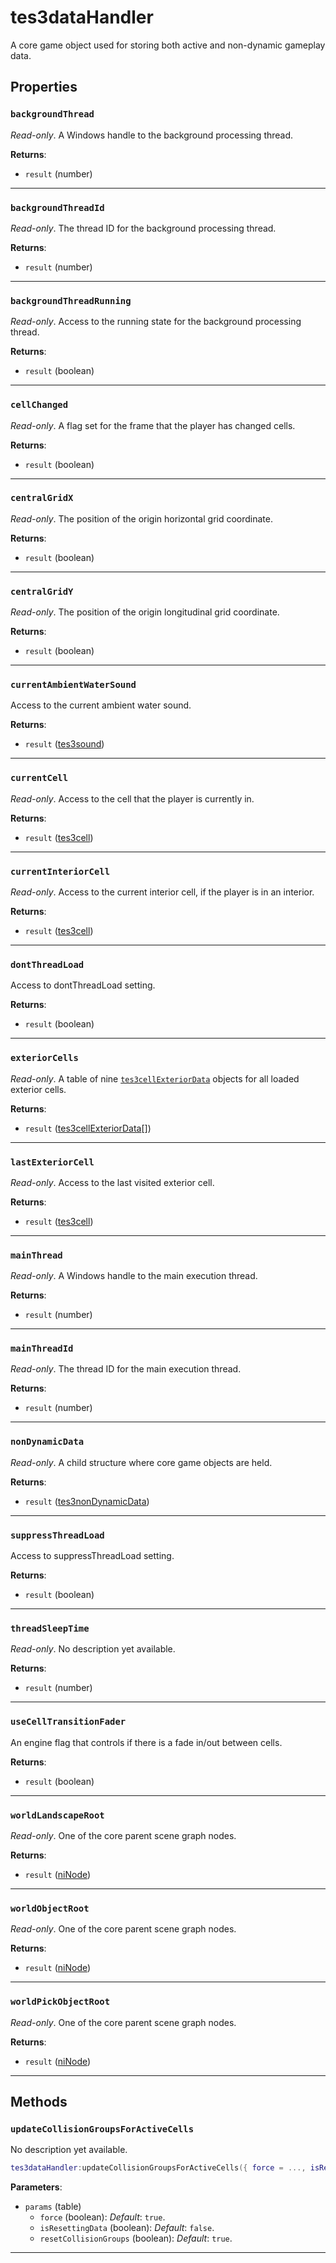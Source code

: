 # tes3dataHandler

A core game object used for storing both active and non-dynamic gameplay data.

## Properties

### `backgroundThread`

*Read-only*. A Windows handle to the background processing thread.

**Returns**:

* `result` (number)

***

### `backgroundThreadId`

*Read-only*. The thread ID for the background processing thread.

**Returns**:

* `result` (number)

***

### `backgroundThreadRunning`

*Read-only*. Access to the running state for the background processing thread.

**Returns**:

* `result` (boolean)

***

### `cellChanged`

*Read-only*. A flag set for the frame that the player has changed cells.

**Returns**:

* `result` (boolean)

***

### `centralGridX`

*Read-only*. The position of the origin horizontal grid coordinate.

**Returns**:

* `result` (boolean)

***

### `centralGridY`

*Read-only*. The position of the origin longitudinal grid coordinate.

**Returns**:

* `result` (boolean)

***

### `currentAmbientWaterSound`

Access to the current ambient water sound.

**Returns**:

* `result` ([tes3sound](../../types/tes3sound))

***

### `currentCell`

*Read-only*. Access to the cell that the player is currently in.

**Returns**:

* `result` ([tes3cell](../../types/tes3cell))

***

### `currentInteriorCell`

*Read-only*. Access to the current interior cell, if the player is in an interior.

**Returns**:

* `result` ([tes3cell](../../types/tes3cell))

***

### `dontThreadLoad`

Access to dontThreadLoad setting.

**Returns**:

* `result` (boolean)

***

### `exteriorCells`

*Read-only*. A table of nine [`tes3cellExteriorData`](https://mwse.github.io/MWSE/types/tes3cellExteriorData/) objects for all loaded exterior cells.

**Returns**:

* `result` ([tes3cellExteriorData](../../types/tes3cellExteriorData)[])

***

### `lastExteriorCell`

*Read-only*. Access to the last visited exterior cell.

**Returns**:

* `result` ([tes3cell](../../types/tes3cell))

***

### `mainThread`

*Read-only*. A Windows handle to the main execution thread.

**Returns**:

* `result` (number)

***

### `mainThreadId`

*Read-only*. The thread ID for the main execution thread.

**Returns**:

* `result` (number)

***

### `nonDynamicData`

*Read-only*. A child structure where core game objects are held.

**Returns**:

* `result` ([tes3nonDynamicData](../../types/tes3nonDynamicData))

***

### `suppressThreadLoad`

Access to suppressThreadLoad setting.

**Returns**:

* `result` (boolean)

***

### `threadSleepTime`

*Read-only*. No description yet available.

**Returns**:

* `result` (number)

***

### `useCellTransitionFader`

An engine flag that controls if there is a fade in/out between cells.

**Returns**:

* `result` (boolean)

***

### `worldLandscapeRoot`

*Read-only*. One of the core parent scene graph nodes.

**Returns**:

* `result` ([niNode](../../types/niNode))

***

### `worldObjectRoot`

*Read-only*. One of the core parent scene graph nodes.

**Returns**:

* `result` ([niNode](../../types/niNode))

***

### `worldPickObjectRoot`

*Read-only*. One of the core parent scene graph nodes.

**Returns**:

* `result` ([niNode](../../types/niNode))

***

## Methods

### `updateCollisionGroupsForActiveCells`

No description yet available.

```lua
tes3dataHandler:updateCollisionGroupsForActiveCells({ force = ..., isResettingData = ..., resetCollisionGroups = ... })
```

**Parameters**:

* `params` (table)
	* `force` (boolean): *Default*: `true`.
	* `isResettingData` (boolean): *Default*: `false`.
	* `resetCollisionGroups` (boolean): *Default*: `true`.

***

